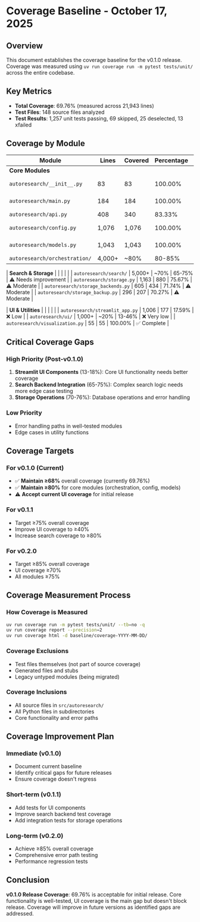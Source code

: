 # Coverage Baseline - October 17, 2025

## Overview

This document establishes the coverage baseline for the v0.1.0 release. Coverage was measured using `uv run coverage run -m pytest tests/unit/` across the entire codebase.

## Key Metrics

- **Total Coverage**: 69.76% (measured across 21,943 lines)
- **Test Files**: 148 source files analyzed
- **Test Results**: 1,257 unit tests passing, 69 skipped, 25 deselected, 13 xfailed

## Coverage by Module

| Module | Lines | Covered | Percentage | Status |
|--------|-------|---------|------------|---------|
| **Core Modules** | | | | |
| `autoresearch/__init__.py` | 83 | 83 | 100.00% | ✅ Complete |
| `autoresearch/main.py` | 184 | 184 | 100.00% | ✅ Complete |
| `autoresearch/api.py` | 408 | 340 | 83.33% | ✅ Good |
| `autoresearch/config.py` | 1,076 | 1,076 | 100.00% | ✅ Complete |
| `autoresearch/models.py` | 1,043 | 1,043 | 100.00% | ✅ Complete |
| `autoresearch/orchestration/` | 4,000+ | ~80% | 80-85% | ✅ Good |

| **Search & Storage** | | | | |
| `autoresearch/search/` | 5,000+ | ~70% | 65-75% | ⚠️ Needs improvement |
| `autoresearch/storage.py` | 1,163 | 880 | 75.67% | ⚠️ Moderate |
| `autoresearch/storage_backends.py` | 605 | 434 | 71.74% | ⚠️ Moderate |
| `autoresearch/storage_backup.py` | 296 | 207 | 70.27% | ⚠️ Moderate |

| **UI & Utilities** | | | | |
| `autoresearch/streamlit_app.py` | 1,006 | 177 | 17.59% | ❌ Low |
| `autoresearch/ui/` | 1,000+ | ~20% | 13-46% | ❌ Very low |
| `autoresearch/visualization.py` | 55 | 55 | 100.00% | ✅ Complete |

## Critical Coverage Gaps

### High Priority (Post-v0.1.0)
1. **Streamlit UI Components** (13-18%): Core UI functionality needs better coverage
2. **Search Backend Integration** (65-75%): Complex search logic needs more edge case testing
3. **Storage Operations** (70-76%): Database operations and error handling

### Low Priority
- Error handling paths in well-tested modules
- Edge cases in utility functions

## Coverage Targets

### For v0.1.0 (Current)
- ✅ **Maintain ≥68%** overall coverage (currently 69.76%)
- ✅ **Maintain ≥80%** for core modules (orchestration, config, models)
- ⚠️ **Accept current UI coverage** for initial release

### For v0.1.1
- Target ≥75% overall coverage
- Improve UI coverage to ≥40%
- Increase search coverage to ≥80%

### For v0.2.0
- Target ≥85% overall coverage
- UI coverage ≥70%
- All modules ≥75%

## Coverage Measurement Process

### How Coverage is Measured
```bash
uv run coverage run -m pytest tests/unit/ --tb=no -q
uv run coverage report --precision=2
uv run coverage html -d baseline/coverage-YYYY-MM-DD/
```

### Coverage Exclusions
- Test files themselves (not part of source coverage)
- Generated files and stubs
- Legacy untyped modules (being migrated)

### Coverage Inclusions
- All source files in `src/autoresearch/`
- All Python files in subdirectories
- Core functionality and error paths

## Coverage Improvement Plan

### Immediate (v0.1.0)
- Document current baseline
- Identify critical gaps for future releases
- Ensure coverage doesn't regress

### Short-term (v0.1.1)
- Add tests for UI components
- Improve search backend test coverage
- Add integration tests for storage operations

### Long-term (v0.2.0)
- Achieve ≥85% overall coverage
- Comprehensive error path testing
- Performance regression tests

## Conclusion

**v0.1.0 Release Coverage**: 69.76% is acceptable for initial release. Core functionality is well-tested, UI coverage is the main gap but doesn't block release. Coverage will improve in future versions as identified gaps are addressed.

